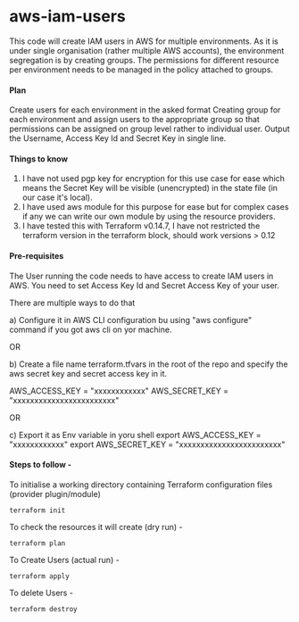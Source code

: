# aws-iam-users
This code will create IAM users in AWS for multiple environments.
As it is under single organisation (rather multiple AWS accounts), the environment segregation is by creating groups.
The permissions for different resource per environment needs to be managed in the policy attached to groups.

#### Plan
Create users for each environment in the asked format
Creating group for each environment and assign users to the appropriate group so that permissions 
can be assigned on group level rather to individual user.
Output the Username, Access Key Id and Secret Key in single line.

#### Things to know
1) I have not used pgp key for encryption for this use case for ease which means 
the Secret Key will be visible (unencrypted) in the state file (in our case it's local).
2) I have used aws module for this purpose for ease but for complex cases if any 
we can write our own module by using the resource providers.
3) I have tested this with Terraform v0.14.7, I have not restricted the terraform version in the terraform block, 
should work versions > 0.12

#### Pre-requisites
The User running the code needs to have access to create IAM users in AWS.
You need to set Access Key Id and Secret Access Key of your user.

There are multiple ways to do that

a) Configure it in AWS CLI configuration bu using "aws configure" command if you got aws cli on yor machine.

OR

b) Create a file name terraform.tfvars in the root of the repo and specify the aws secret key and secret access key in it.

AWS_ACCESS_KEY = "xxxxxxxxxxxx"
AWS_SECRET_KEY = "xxxxxxxxxxxxxxxxxxxxxxxx"

OR

c) Export it as Env variable in yoru shell
export AWS_ACCESS_KEY = "xxxxxxxxxxxx"
export AWS_SECRET_KEY = "xxxxxxxxxxxxxxxxxxxxxxxx"


#### Steps to follow  -

To initialise a working directory containing Terraform configuration files (provider plugin/module)

`terraform init`

To check the resources it will create (dry run) -

`terraform plan`

To Create Users (actual run) -

`terraform apply`

To delete Users -

`terraform destroy`